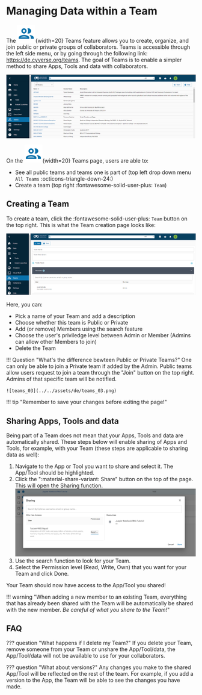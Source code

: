 [team]: ../../assets/de/menu_items/teamsIcon_2.svg

# Managing Data within a Team

The ![team]{width=20} Teams feature allows you to create, organize, and join public or private groups of collaborators. Teams is accessible through the left side menu, or by going through the following link: https://de.cyverse.org/teams. The goal of Teams is to enable a simpler method to share Apps, Tools and data with collaborators. 

![teams_01](../../assets/de/teams_01.png)

On the ![team]{width=20} Teams page, users are able to:

- See all public teams and teams one is part of (top left drop down menu `All Teams` :octicons-triangle-down-24:)
-  Create a team (top right :fontawesome-solid-user-plus: `Team`)

## Creating a Team

To create a team, click the :fontawesome-solid-user-plus: `Team` button on the top right. This is what the Team creation page looks like:

![teams_02](../../assets/de/teams_02.png)

Here, you can:

- Pick a name of your Team and add a description
- Choose whether this team is Public or Private 
- Add (or remove) Members using the search feature
- Choose the user's priviledge level between Admin or Member (Admins can allow other Members to join)
- Delete the Team

!!! Question "What's the difference bewteen Public or Private Teams?"
    One can only be able to join a Private team if added by the Admin. Public teams allow users request to join a team through the "Join" button on the top right. Admins of that specific team will be notified.
    
    ![teams_03](../../assets/de/teams_03.png)

!!! tip "Remember to save your changes before exiting the page!"

## Sharing Apps, Tools and data

Being part of a Team does not mean that your Apps, Tools and data are automatically shared. These steps below will enable sharing of Apps and Tools, for example, with your Team (these steps are applicable to sharing data as well):

1. Navigate to the App or Tool you want to share and select it. The App/Tool should be highlighted.
2. Click the ":material-share-variant: Share" button on the top of the page. This will open the Sharing function. ![teams_04](../../assets/de/teams_04.png)
3. Use the search function to look for your Team.
4. Select the Permission level (Read, Write, Own) that you want for your Team and click Done.

Your Team should now have access to the App/Tool you shared!

!!! warning "When adding a new member to an existing Team, everything that has already been shared with the Team will be automatically be shared with the new member. *Be careful of what you share to the Team!*"

## FAQ

??? question "What happens if I delete my Team?"
    If you delete your Team, remove someone from your Team or unshare the App/Tool/data, the App/Tool/data will not be available to use for your collaborators.

??? question "What about versions?"
    Any changes you make to the shared App/Tool will be reflected on the rest of the team. For example, if you add a version to the App, the Team will be able to see the changes you have made. 